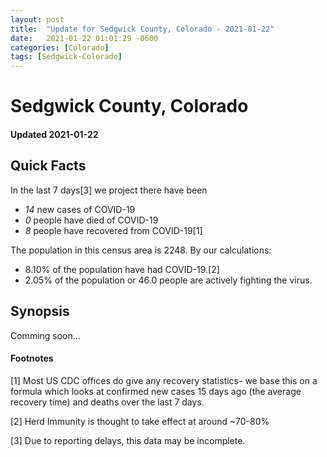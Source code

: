 ```yaml
---
layout: post
title:  "Update for Sedgwick County, Colorado - 2021-01-22"
date:   2021-01-22 01:01:29 -0600
categories: [Colorado]
tags: [Sedgwick-Colorado]
---
```


# Sedgwick County, Colorado
#### Updated 2021-01-22

## Quick Facts

In the last 7 days[3] we project there have been
- *14* new cases of COVID-19
- *0* people have died of COVID-19
- *8* people have recovered from COVID-19[1]

The population in this census area is 2248. By our calculations:
- 8.10% of the population have had COVID-19.[2]
- 2.05% of the population or 46.0 people are actively fighting the virus.

## Synopsis

Comming soon...


#### Footnotes

[1] Most US CDC offices do give any recovery statistics- we base this on a formula which looks at confirmed new cases
15 days ago (the average recovery time) and deaths over the last 7 days.

[2] Herd Immunity is thought to take effect at around ~70-80%

[3] Due to reporting delays, this data may be incomplete.
 
    